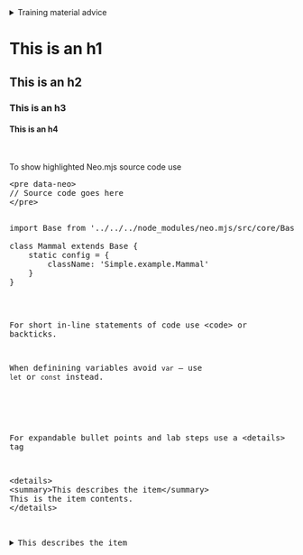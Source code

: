 <details>
<summary>Training material advice</summary>
Training content is different than self-study content. 
Training material _augments_ the lecture. The audience should be focused on what the speaker is
saying; the slides support the lecture. An important concept in writing
training material is to avoid a _wall of words_, where there are lengthy
paragraphs. People will read what's in front of them. If you have a lecture slide
with a lot of text, your audience will be reading while you are lecturing, 
and information is lost.
</details>


# This is an h1
## This is an h2
### This is an h3
#### This is an h4

<br>

To show highlighted Neo.mjs source code use
<pre>
&lt;pre data-neo>
// Source code goes here
&lt;/pre>

<pre data-neo>
import Base from '../../../node_modules/neo.mjs/src/core/Base.mjs';

class Mammal extends Base {
    static config = {
        className: 'Simple.example.Mammal'
    }
}
</pre>

For short in-line statements of code use &lt;code> or backticks.

When definining variables avoid `var` &mdash; use `let` or `const` instead.

<br>

For expandable bullet points and lab steps use a &lt;details> tag 
<pre>
&lt;details>
&lt;summary>This describes the item&lt;/summary>
This is the item contents.
&lt;/details>
</pre>

<details>
<summary>This describes the item</summary>
This is the item contents.
</details>

